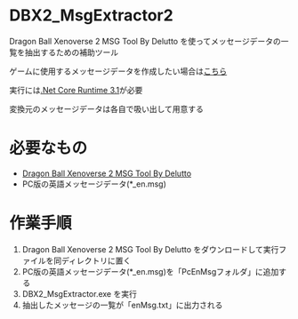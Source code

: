 # DBX2_MsgExtractor2

Dragon Ball Xenoverse 2 MSG Tool By Delutto を使ってメッセージデータの一覧を抽出するための補助ツール

ゲームに使用するメッセージデータを作成したい場合は[こちら](https://github.com/Mogy/DBX2_MsgCreator)

実行には[.Net Core Runtime 3.1](https://www.ipentec.com/document/windows-install-dotnet-core-31-runtime)が必要

変換元のメッセージデータは各自で吸い出して用意する

# 必要なもの

* [Dragon Ball Xenoverse 2 MSG Tool By Delutto](https://zenhax.com/viewtopic.php?t=4052#p35491)
* PC版の英語メッセージデータ(*_en.msg)

# 作業手順

1. Dragon Ball Xenoverse 2 MSG Tool By Delutto をダウンロードして実行ファイルを同ディレクトリに置く
2. PC版の英語メッセージデータ(*_en.msg)を「PcEnMsgフォルダ」に追加する
4. DBX2_MsgExtractor.exe を実行
5. 抽出したメッセージの一覧が「enMsg.txt」に出力される
